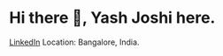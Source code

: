# Hi there 👋, Yash Joshi here.
[LinkedIn](https://www.linkedin.com/in/yashpjoshi/) Location: Bangalore, India.

